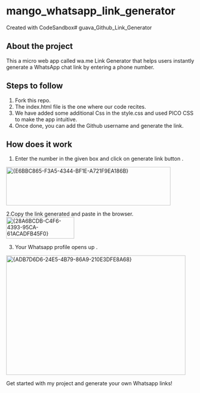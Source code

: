# mango_whatsapp_link_generator
Created with CodeSandbox# guava_Github_Link_Generator
## About the project
This a micro web app called wa.me Link Generator that helps users instantly generate a WhatsApp chat link by entering a phone number.

## Steps to follow
1. Fork this repo.
2. The index.html file is the one where our code recites.
3. We have added some additional Css in the style.css and used PICO CSS to make the app intuitive.
4. Once done, you can add the Github username and generate the link.

## How does it work

1. Enter the number in the given box and click on generate link button .
 <img width="440" height="103" alt="{E6BBC865-F3A5-4344-BF1E-A721F9EA186B}" src="https://github.com/user-attachments/assets/a209b48b-dfc3-4dbe-a080-38f6de423f5a" />
 
2.Copy the link generated and paste in the browser.
<img width="182" height="58" alt="{28A6BCDB-C4F6-4393-95CA-61ACADFB45F0}" src="https://github.com/user-attachments/assets/17ae6d66-2f26-48c7-ba77-b264c5c37d19" />

3. Your Whatsapp profile opens up .
<img width="480" height="320" alt="{ADB7D6D6-24E5-4B79-86A9-210E3DFE8A68}" src="https://github.com/user-attachments/assets/de70360d-2428-4da0-b764-c779b32548b9" />

Get started with my project and generate your own Whatsapp links!


